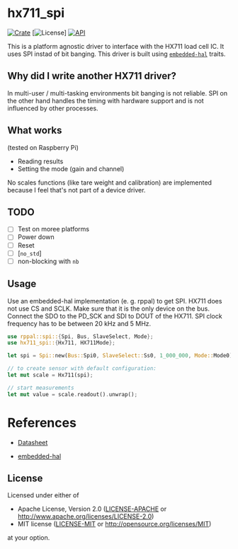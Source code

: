 # hx711_spi

[![Crate](https://img.shields.io/crates/v/hx711_spi)](https://crates.io/crates/hx711_spi)
[![License](https://img.shields.io/crates/l/hx711_spi)]
[![API](https://docs.rs/hx711_spi/badge.svg)](https://docs.rs/hx711_spi)

This is a platform agnostic driver to interface with the HX711 load cell IC. It uses SPI instad of bit banging.
This driver is built using [`embedded-hal`][2] traits.

## Why did I write another HX711 driver?
In multi-user / multi-tasking environments bit banging is not reliable. SPI on the other hand handles the timing with hardware support and is not influenced by other processes.

## What works
(tested on Raspberry Pi)

- Reading results
- Setting the mode (gain and channel)

No scales functions (like tare weight and calibration) are implemented because I feel that's not part of a device driver.

## TODO

- [ ] Test on moree platforms
- [ ] Power down
- [ ] Reset
- [ ] [`no_std`]
- [ ] non-blocking with `nb`

## Usage
Use an embedded-hal implementation (e. g. rppal) to get SPI. HX711 does not use CS and SCLK. Make sure that it
is the only device on the bus. Connect the SDO to the PD_SCK and SDI to DOUT of the HX711. SPI clock frequency has to be between 20 kHz and 5 MHz.

```rust
use rppal::spi::{Spi, Bus, SlaveSelect, Mode};
use hx711_spi::{Hx711, HX711Mode};

let spi = Spi::new(Bus::Spi0, SlaveSelect::Ss0, 1_000_000, Mode::Mode0).unwrap();

// to create sensor with default configuration:
let mut scale = Hx711(spi);

// start measurements
let mut value = scale.readout().unwrap();
```

# References

- [Datasheet][1]

[1]: https://cdn.sparkfun.com/datasheets/Sensors/ForceFlex/hx711_english.pdf

- [embedded-hal][2]

[2]: https://github.com/rust-embedded/embedded-hal

## License

Licensed under either of

- Apache License, Version 2.0 ([LICENSE-APACHE](LICENSE-APACHE) or
  http://www.apache.org/licenses/LICENSE-2.0)
- MIT license ([LICENSE-MIT](LICENSE-MIT) or http://opensource.org/licenses/MIT)

at your option.
